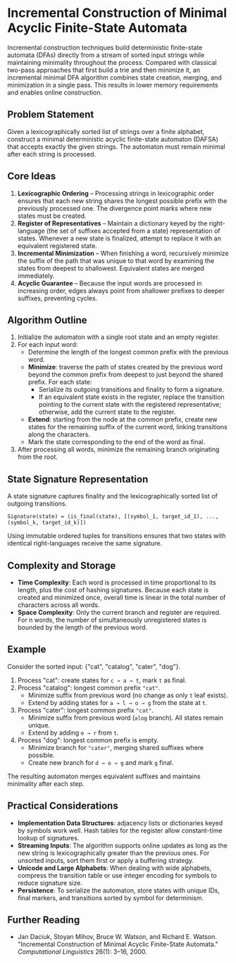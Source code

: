# Incremental Construction of Minimal Acyclic Finite-State Automata

Incremental construction techniques build deterministic finite-state automata (DFAs) directly from a stream of sorted input strings while maintaining minimality throughout the process. Compared with classical two-pass approaches that first build a trie and then minimize it, an incremental minimal DFA algorithm combines state creation, merging, and minimization in a single pass. This results in lower memory requirements and enables online construction.

## Problem Statement

Given a lexicographically sorted list of strings over a finite alphabet, construct a minimal deterministic acyclic finite-state automaton (DAFSA) that accepts exactly the given strings. The automaton must remain minimal after each string is processed.

## Core Ideas

1. **Lexicographic Ordering** – Processing strings in lexicographic order ensures that each new string shares the longest possible prefix with the previously processed one. The divergence point marks where new states must be created.
2. **Register of Representatives** – Maintain a dictionary keyed by the right-language (the set of suffixes accepted from a state) representation of states. Whenever a new state is finalized, attempt to replace it with an equivalent registered state.
3. **Incremental Minimization** – When finishing a word, recursively minimize the suffix of the path that was unique to that word by examining the states from deepest to shallowest. Equivalent states are merged immediately.
4. **Acyclic Guarantee** – Because the input words are processed in increasing order, edges always point from shallower prefixes to deeper suffixes, preventing cycles.

## Algorithm Outline

1. Initialize the automaton with a single root state and an empty register.
2. For each input word:
   - Determine the length of the longest common prefix with the previous word.
   - **Minimize**: traverse the path of states created by the previous word beyond the common prefix from deepest to just beyond the shared prefix. For each state:
     - Serialize its outgoing transitions and finality to form a signature.
     - If an equivalent state exists in the register, replace the transition pointing to the current state with the registered representative; otherwise, add the current state to the register.
   - **Extend**: starting from the node at the common prefix, create new states for the remaining suffix of the current word, linking transitions along the characters.
   - Mark the state corresponding to the end of the word as final.
3. After processing all words, minimize the remaining branch originating from the root.

## State Signature Representation

A state signature captures finality and the lexicographically sorted list of outgoing transitions.

```
Signature(state) = (is_final(state), [(symbol_1, target_id_1), ..., (symbol_k, target_id_k)])
```

Using immutable ordered tuples for transitions ensures that two states with identical right-languages receive the same signature.

## Complexity and Storage

- **Time Complexity**: Each word is processed in time proportional to its length, plus the cost of hashing signatures. Because each state is created and minimized once, overall time is linear in the total number of characters across all words.
- **Space Complexity**: Only the current branch and register are required. For n words, the number of simultaneously unregistered states is bounded by the length of the previous word.

## Example

Consider the sorted input: {"cat", "catalog", "cater", "dog"}.

1. Process "cat": create states for `c → a → t`, mark `t` as final.
2. Process "catalog": longest common prefix `"cat"`.
   - Minimize suffix from previous word (no change as only `t` leaf exists).
   - Extend by adding states for `a → l → o → g` from the state at `t`.
3. Process "cater": longest common prefix `"cat"`.
   - Minimize suffix from previous word (`alog` branch). All states remain unique.
   - Extend by adding `e → r` from `t`.
4. Process "dog": longest common prefix is empty.
   - Minimize branch for `"cater"`, merging shared suffixes where possible.
   - Create new branch for `d → o → g` and mark `g` final.

The resulting automaton merges equivalent suffixes and maintains minimality after each step.

## Practical Considerations

- **Implementation Data Structures**: adjacency lists or dictionaries keyed by symbols work well. Hash tables for the register allow constant-time lookup of signatures.
- **Streaming Inputs**: The algorithm supports online updates as long as the new string is lexicographically greater than the previous ones. For unsorted inputs, sort them first or apply a buffering strategy.
- **Unicode and Large Alphabets**: When dealing with wide alphabets, compress the transition table or use integer encoding for symbols to reduce signature size.
- **Persistence**: To serialize the automaton, store states with unique IDs, final markers, and transitions sorted by symbol for determinism.

## Further Reading

- Jan Daciuk, Stoyan Mihov, Bruce W. Watson, and Richard E. Watson. "Incremental Construction of Minimal Acyclic Finite-State Automata." *Computational Linguistics* 26(1): 3–16, 2000.

